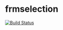 # frmselection
[![Build Status](https://travis-ci.org/Lydia2kkx/frmselection.svg?branch=master)](https://travis-ci.org/Lydia2kkx/frmselection)
